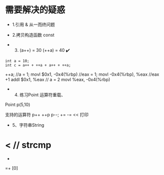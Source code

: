# 需要解决的疑惑

- 1.引用 & 从一而终问题
- 2.拷贝构造函数 const 


- 3. (a++) = 30  (++a) = 40  ✔️

```
int a = 10;
int c = a++ + ++a + a++ + ++a;
```


++a;
//a = 1;
movl   $0x1, -0x4(%rbp)
//eax = 1;
movl   -0x4(%rbp), %eax
//eax +1 
addl   $0x1, %eax
// a = 2
movl   %eax, -0x4(%rbp)


- 4. 练习Point 运算符重载、

Point p(5,10)

支持的运算符
p++
++p
p--;
+=
-=
<<  打印

- 5、字符串String

>
< // strcmp
== 
+
=+
[0]








